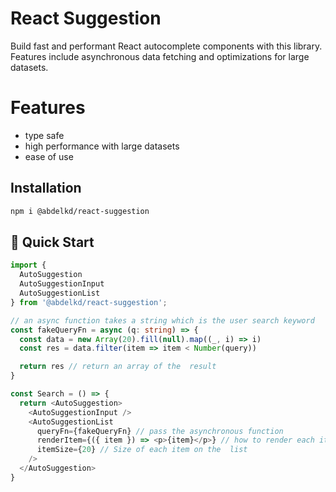 

# React Suggestion

Build fast and performant React autocomplete components with this library. Features include asynchronous data fetching and optimizations for large datasets.

# Features
- type safe
- high performance with large datasets
- ease of use


## Installation
```bash
npm i @abdelkd/react-suggestion
```

## 🚀 Quick Start
```typescript
import {
  AutoSuggestion
  AutoSuggestionInput
  AutoSuggestionList
} from '@abdelkd/react-suggestion';

// an async function takes a string which is the user search keyword
const fakeQueryFn = async (q: string) => {
  const data = new Array(20).fill(null).map((_, i) => i)
  const res = data.filter(item => item < Number(query))

  return res // return an array of the  result
}

const Search = () => {
  return <AutoSuggestion>
    <AutoSuggestionInput />
    <AutoSuggestionList
      queryFn={fakeQueryFn} // pass the asynchronous function
      renderItem={({ item }) => <p>{item}</p>} // how to render each item in the list
      itemSize={20} // Size of each item on the  list
    />
  </AutoSuggestion>
}
```
